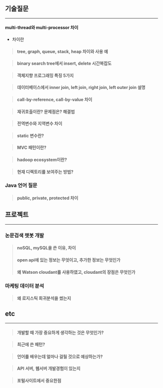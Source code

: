## **기술질문**
--------------
#### multi-thread와 multi-processor 차이
+ 차이란

> #### tree, graph, queue, stack, heap 차이와 사용 예

> #### binary search tree에서 insert, delete 시간복잡도

> #### 객체지향 프로그래밍 특징 5가지

> #### 데이터베이스에서 inner join, left join, right join, left outer join 설명

> #### call-by-reference, call-by-value 차이

> #### 재귀호출이란? 문제점은? 해결법

> #### 전역변수와 지역변수 차이

> #### static 변수란?

> #### MVC 패턴이란?

> #### hadoop ecosystem이란?

> #### 현재 디렉토리를 보여주는 방법?

### Java 언어 질문
> #### public, private, protected 차이

## **프로젝트**
---------------
### 논문검색 챗봇 개발
> #### noSQL, mySQL을 쓴 이유, 차이
> #### open api에 있는 정보는 무엇이고, 추가한 정보는 무엇인가
> #### 왜 Watson cloudant를 사용하였고, cloudant의 장점은 무엇인가

### 마케팅 데이터 분석
> #### 왜 로지스틱 회귀분석을 썼는지

   
   
## **etc**
----------------
> #### 개발할 때 가장 중요하게 생각하는 것은 무엇인가?

> #### 최근에 쓴 패턴?

> #### 언어를 배우는데 얼마나 걸릴 것으로 예상하는가?

> #### API 서버, 웹서버 개발경험이 있는지

> #### 포털사이트에서 중요한점
